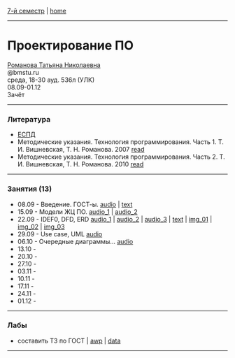 [7-й семестр](../2021_2022_7_sem.md) | [home](../README.md)
____________________________________
# Проектирование ПО
[Романова Татьяна Николаевна](https://wwv.bmstu.ru/ps/~rtn/) \
@bmstu.ru \
среда, 18-30 ауд. 536л (УЛК)\
08.09-01.12 \
Зачёт 
____________________________________
### Литература

* [ЕСПД](https://drive.google.com/file/d/1R1qfW6GxB-C5nDsyhi-0VOpVmsohruw0/view?usp=drivesdk)
* Методические указания. Технология программирования. Часть 1. 
Т. И. Вишневская, Т. Н. Романова. 2007 [read](https://bmstu.press/catalog/item/1238/)
* Методические указания. Технология программирования. Часть 2. 
Т. И. Вишневская, Т. Н. Романова. 2010 [read](https://bmstu.press/catalog/item/1235/)

____________________________________
### Занятия (13)

* 08.09 - Введение. ГОСТ-ы. [audio](https://drive.google.com/file/d/1QcJT_MvzXf4dGI4eH-7eDBRlLSS97ucu/view?usp=drivesdk) | [text](https://mttoffice-my.sharepoint.com/:w:/g/personal/dkosarevsky_mtt_ru/ESGzFcQbg5FDnQ4QHKcAq-QBwylbrkHpUoTdnScArxn_jw?e=zwHMmT)
* 15.09 - Модели ЖЦ ПО. [audio_1](https://drive.google.com/file/d/1TIFx8WdkJBngiN2yaAlSkt2RzBhAZtSE/view?usp=drivesdk) | [audio_2](https://drive.google.com/file/d/1TN4mXzttFEvDfOTyPDBU_Xs7wsLIV60m/view?usp=drivesdk)
* 22.09 - IDEF0, DFD, ERD [audio_1](https://drive.google.com/file/d/1Xw-O_cBHiE1H1P1dkQFJUIiq_WVO0d7M/view?usp=sharing) | [audio_2](https://drive.google.com/file/d/1XyeR4qyxAGEj8_11IPo3gJ1uzkQXhnwd/view?usp=sharing) | [audio_3](https://drive.google.com/file/d/1Y0INkWb2jBhkoNLYBcLPH6ncD-sH_BpW/view?usp=sharing) | [text](https://docs.google.com/document/d/1bGsodKlK9p774XCNBRXWPMQ8TlOAvJ2X/edit?usp=sharing&ouid=104125706664287786699&rtpof=true&sd=true) | [img_01](https://drive.google.com/file/d/1ze1ak1WZIaMEsbOYDKRXAq7U-5pJKkMX/view?usp=sharing) | [img_02](https://drive.google.com/file/d/1QCKfm-BL3XB5LIN-iT1YhflVI6qnN63q/view?usp=sharing) | [img_03](https://drive.google.com/file/d/1pr1sIrHX9oz5i_M1APgWTr4xc9On5jP-/view?usp=sharing)
* 29.09 - Use case, UML [audio](https://drive.google.com/file/d/1cBluib0S3nDaKPiEZKTPycGyLXT3nyhK/view?usp=drivesdk)
* 06.10 - Очередные диаграммы... [audio](https://drive.google.com/file/d/1gUtCAHi2RT4iJ9uDbOnHXjioXnWiZXuC/view?usp=sharing)
* 13.10 - 
* 20.10 - 
* 27.10 - 
* 03.11 - 
* 10.11 - 
* 17.11 - 
* 24.11 - 
* 01.12 - 
____________________________________
### Лабы

* составить ТЗ по ГОСТ | [awp](https://docs.google.com/document/d/1wtrzYadlNmucvIY2inD0YQzVC5VyqAit/edit) | [data](https://drive.google.com/drive/u/1/folders/1f_2Yzutxl-B37kqae_M8xmwWjovJFIjM)

____________________________________
